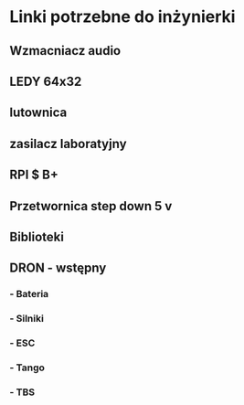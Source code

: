 # Linki potrzebne do inżynierki
## Wzmacniacz audio

## LEDY 64x32

## lutownica

## zasilacz laboratyjny

## RPI $ B+

## Przetwornica step down 5 v

## Biblioteki

## DRON - wstępny

### - Bateria

### - Silniki 

### - ESC

### - Tango

### - TBS 
